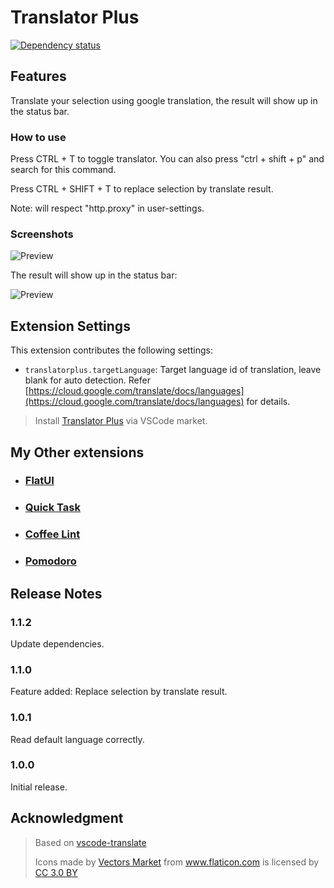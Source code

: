 # Translator Plus

[![Dependency status](https://david-dm.org/lkytal/translatorplus.svg)](https://david-dm.org/lkytal/translatorplus.svg)

## Features

Translate your selection using google translation, the result will show up in the status bar.

### How to use

Press CTRL + T to toggle translator. You can also press "ctrl + shift + p" and search for this command.

Press CTRL + SHIFT + T to replace selection by translate result.

Note: will respect "http.proxy" in user-settings.

### Screenshots

![Preview](screenshot.png)

The result will show up in the status bar:

![Preview](statusbar.png)

## Extension Settings

This extension contributes the following settings:

* `translatorplus.targetLanguage`: Target language id of translation, leave blank for auto detection. Refer [https://cloud.google.com/translate/docs/languages](https://cloud.google.com/translate/docs/languages) for details.

> Install [Translator Plus](https://marketplace.visualstudio.com/items?itemName=lkytal.translatorplus) via VSCode market.

## My Other extensions

* ### [FlatUI](https://marketplace.visualstudio.com/items?itemName=lkytal.FlatUI)
* ### [Quick Task](https://marketplace.visualstudio.com/items?itemName=lkytal.quicktask)
* ### [Coffee Lint](https://marketplace.visualstudio.com/items?itemName=lkytal.coffeelinter)
* ### [Pomodoro](https://marketplace.visualstudio.com/items?itemName=lkytal.pomodoro)

## Release Notes

### 1.1.2

Update dependencies.

### 1.1.0

Feature added: Replace selection by translate result.

### 1.0.1

Read default language correctly.

### 1.0.0

Initial release.

## Acknowledgment

> Based on [vscode-translate](https://github.com/jianzhichun/vscode-translate/)
> <div>Icons made by <a href="http://www.flaticon.com/authors/vectors-market" title="Vectors Market">Vectors Market</a> from <a href="http://www.flaticon.com" title="Flaticon">www.flaticon.com</a> is licensed by <a href="http://creativecommons.org/licenses/by/3.0/" title="Creative Commons BY 3.0" target="_blank">CC 3.0 BY</a></div>
